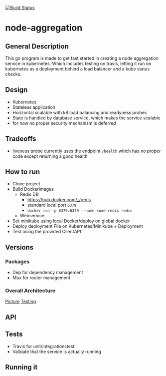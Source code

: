 [![Build Status](https://travis-ci.org/nammn/node-aggregation.svg?branch=master)](https://travis-ci.org/nammn/node-aggregation)
# node-aggregation

## General Description
This go program is made to get fast started in creating a node aggregation service in kubernetes.
Which includes testing on travis, letting it run on kubernetes as a deployment behind a load balancer and a kube status checks.

## Design
- Kubernetes 
- Stateless application 
- Horizontal scalable with k8 load balancing and readyness probes 
- State is handled by database service, which makes the service scalable 
- for now no proper security mechanism is deferred 
## Tradeoffs
- liveness probe currently uses the endpoint `/health` which has no proper code except returning a good health

## How to run
- Clone project
- Build Dockerimages
    - Redis DB
        - https://hub.docker.com/_/redis
        - standard local port `6379`
        - `docker run -p 6379:6379 --name some-redis redis`
    - Webservice
- Set minikube using local Docker/deploy on global docker
- Deploy deployment File on Kubernetes/Minikube + Deployment
- Test using the provided ClientAPI 
## Versions

### Packages
- Dep for dependency management
- Mux for router management
### Overall Architecture
[Picture](https://app.mural.co/t/icdretro7302/m/icdretro7302/1560497471665/f9a5f4324db66f10d3ff2991f8d60dbd8201e69d)
[Testing](https://app.mural.co/t/icdretro7302/m/icdretro7302/1560498264807/d2413ef2ad16a8a05fe019c4ade929077f9c26da)


## API 

## Tests
- Travis for unit/integrationstest
- Validate that the service is actually running
## Running it

